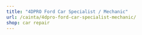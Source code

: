 ```yaml
---
title: "4DPRO Ford Car Specialist / Mechanic"
url: /cainta/4dpro-ford-car-specialist-mechanic/
shop: car repair
---
```

